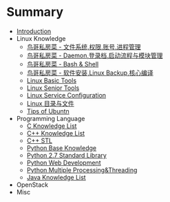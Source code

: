# Summary

* [Introduction](README.md)
* Linux Knowledge
   * [鸟哥私房菜 - 文件系统,权限,账号,进程管理](Linux/VBird_First.md)
   * [鸟哥私房菜 - Daemon,登录档,启动流程与模块管理](Linux/VBird_Second.md)
   * [鸟哥私房菜 - Bash & Shell](Linux/VBird_Shell.md)
   * [鸟哥私房菜 - 软件安装,Linux Backup,核心编译](Linux/VBird_Third.md)
   * [Linux Basic Tools](Linux/Linux_Base_Tools.md)
   * [Linux Senior Tools](Linux/Linux_Senior_Tools.md)
   * [Linux Service Configuration](Linux/Service_Config.md)
   * [Linux 目录与文件](Linux/Linux_FHS.md)
   * [Tips of Ubuntn](Linux/Tips_of_Ubuntu.md)
* Programming Language
  * [C Knowledge List](Language/C_Knowledge_List.md)
  * [C++ Knowledge List](Language/C++_Knowledge_List.md)
  * [C++ STL](Language/C++_STL.md)
  * [Python Base Knowledge](Language/Python_Base_Knowledge.md)
  * [Python 2.7 Standard Library](https://docs.python.org/2/library/index.html)
  * [Python Web Development](Language/Python_Web_Development.md)
  * [Python Multiple Processing&Threading](Language/Python_Multi_Thread.md)
  * [Java Knowledge List](Language/Java_Knowledge_List.md)
* OpenStack
* Misc




